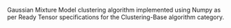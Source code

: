 Gaussian Mixture Model clustering algorithm implemented using Numpy as per Ready Tensor specifications for the Clustering-Base algorithm category.
